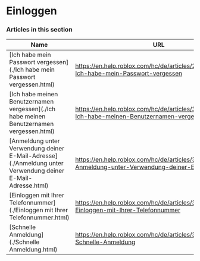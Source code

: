 # Einloggen  
### Articles in this section
Name|URL
-|-
[Ich habe mein Passwort vergessen](./Ich habe mein Passwort vergessen.html) |https://en.help.roblox.com/hc/de/articles/203313070-Ich-habe-mein-Passwort-vergessen
[Ich habe meinen Benutzernamen vergessen](./Ich habe meinen Benutzernamen vergessen.html) |https://en.help.roblox.com/hc/de/articles/360028719931-Ich-habe-meinen-Benutzernamen-vergessen
[Anmeldung unter Verwendung deiner E-Mail-Adresse](./Anmeldung unter Verwendung deiner E-Mail-Adresse.html) |https://en.help.roblox.com/hc/de/articles/360000495826-Anmeldung-unter-Verwendung-deiner-E-Mail-Adresse
[Einloggen mit Ihrer Telefonnummer](./Einloggen mit Ihrer Telefonnummer.html) |https://en.help.roblox.com/hc/de/articles/360031771371-Einloggen-mit-Ihrer-Telefonnummer
[Schnelle Anmeldung](./Schnelle Anmeldung.html) |https://en.help.roblox.com/hc/de/articles/360056582012-Schnelle-Anmeldung